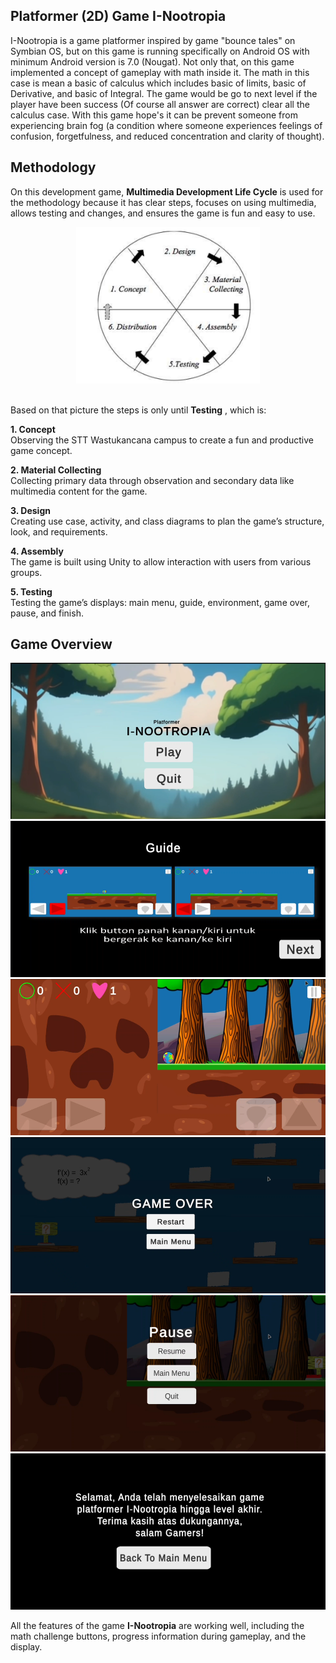 ## Platformer (2D) Game I-Nootropia

I-Nootropia is a game platformer inspired by game "bounce tales" on Symbian OS, but on this game is running specifically on Android OS with minimum Android version is 7.0 (Nougat).
Not only that, on this game implemented a concept of gameplay with math inside it. The math in this case is mean a basic of calculus which includes basic of limits, basic of Derivative, and basic of Integral.
The game would be go to next level if the player have been success (Of course all answer are correct) clear all the calculus case.
With this game hope's it can be prevent someone from experiencing brain fog (a condition where someone experiences feelings of confusion, forgetfulness, and reduced concentration and clarity of thought).

## Methodology

On this development game, **Multimedia Development Life Cycle** is used for the methodology because it has clear steps, focuses on using multimedia, allows testing and changes, and ensures the game is fun and easy to use.

 <center><img src="Assets/Game_Overview/MDLC.png" height="250px"></center>
<br/>

 Based on that picture the steps is only until **Testing** , which is:
 
 **1. Concept**  
Observing the STT Wastukancana campus to create a fun and productive game concept.

**2. Material Collecting**  
Collecting primary data through observation and secondary data like multimedia content for the game.

**3. Design**  
Creating use case, activity, and class diagrams to plan the game’s structure, look, and requirements.

**4. Assembly**  
The game is built using Unity to allow interaction with users from various groups.

**5. Testing**  
Testing the game’s displays: main menu, guide, environment, game over, pause, and finish.

## Game Overview
<img src="Assets/Game_Overview/mainmenu.png" height="250px">
<img src="Assets/Game_Overview/guide.png" height="250px">
<img src="Assets/Game_Overview/gamestart.png" height="250px">
<img src="Assets/Game_Overview/gameover.png" height="250px">
<img src="Assets/Game_Overview/pause.png" height="250px">
<img src="Assets/Game_Overview/finish.png" height="250px">

<br/>

All the features of the game **I-Nootropia** are working well, including the math challenge buttons, progress information during gameplay, and the display.
